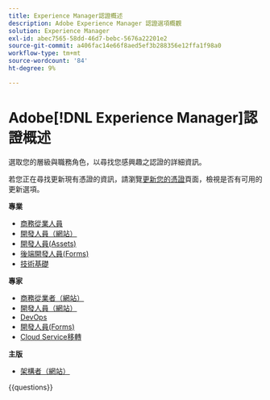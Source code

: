 ```yaml
---
title: Experience Manager認證概述
description: Adobe Experience Manager 認證選項概觀
solution: Experience Manager
exl-id: abec7565-58dd-46d7-bebc-5676a22201e2
source-git-commit: a406fac14e66f8aed5ef3b288356e12ffa1f98a0
workflow-type: tm+mt
source-wordcount: '84'
ht-degree: 9%

---
```


# Adobe[!DNL Experience Manager]認證概述

選取您的層級與職務角色，以尋找您感興趣之認證的詳細資訊。

若您正在尋找更新現有憑證的資訊，請瀏覽[更新您的憑證](/help/certifications/renew.md)頁面，檢視是否有可用的更新選項。

**專業**

* [商務從業人員](/help/certifications/aem/aem-p-business.md) <!--AD0-E126-->
* [開發人員（網站）](/help/certifications/aem/aem-sites-p-developer.md) <!--AD0-E123-->
* [開發人員(Assets)](/help/certifications/aem/aem-assets-p-developer.md) <!--AD0-E129-->
* [後端開發人員(Forms)](/help/certifications/aem/aem-forms-p-bedeveloper.md) <!--AD0-E127-->
* [技術基礎](/help/certifications/aem/aem-p-foundations.md) <!--AD0-E132-->

**專家**

* [商務從業者（網站）](/help/certifications/aem/aem-sites-e-business.md) <!--AD0-E121-->
* [開發人員（網站）](/help/certifications/aem/aem-sites-e-developer.md) <!--AD0-E134-->
* [DevOps](/help/certifications/aem/aem-devops-e-engineer.md) <!--AD0-E124-->
* [開發人員(Forms)](/help/certifications/aem/aem-forms-e-developer.md) <!--AD0-E125-->
* [Cloud Service移轉](/help/certifications/aem/aem-cs-e-migration.md) <!--AD0-E136-->

**主版**

* [架構者（網站）](/help/certifications/aem/aem-sites-m-architect.md) <!--AD0-E117-->

{{questions}}
